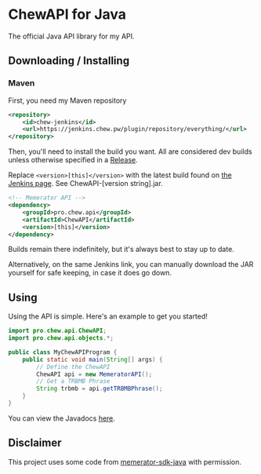 # ChewAPI for Java

The official Java API library for my API.

## Downloading / Installing

### Maven

First, you need my Maven repository
```xml
<repository>
    <id>chew-jenkins</id>
    <url>https://jenkins.chew.pw/plugin/repository/everything/</url>
</repository>
```
Then, you'll need to install the build you want. All are considered dev builds unless otherwise specified in a [Release](https://github.com/Chew/chewapi-java/releases).

Replace `<version>[this]</version>` with the latest build found on [the Jenkins page](https://jenkins.chew.pw/job/chewapi-java/lastSuccessfulBuild/). See ChewAPI-[version string].jar.
```xml
<!-- Memerator API -->
<dependency>
    <groupId>pro.chew.api</groupId>
    <artifactId>ChewAPI</artifactId>
    <version>[this]</version>
</dependency>
```

Builds remain there indefinitely, but it's always best to stay up to date.

Alternatively, on the same Jenkins link, you can manually download the JAR yourself for safe keeping, in case it does go down.

## Using

Using the API is simple. Here's an example to get you started!

```java
import pro.chew.api.ChewAPI;
import pro.chew.api.objects.*;

public class MyChewAPIProgram {
    public static void main(String[] args) {
        // Define the ChewAPI
        ChewAPI api = new MemeratorAPI();
        // Get a TRBMB Phrase
        String trbmb = api.getTRBMBPhrase();
    }
}
```

You can view the Javadocs [here](https://jenkins.chew.pw/job/chewapi-java/javadoc/overview-summary.html).

## Disclaimer

This project uses some code from [memerator-sdk-java](https://github.com/Memerator/memerator-sdk-java) with permission.
